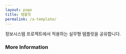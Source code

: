 ```yaml
---
layout: page
title: 템플릿
permalink: /a-template/
---
```


정보시스템 프로젝트에서 적용하는 실무형 템플릿을 공유합니다. 

### More Information


